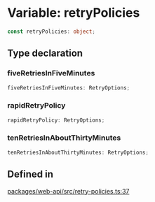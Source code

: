 # Variable: retryPolicies

```ts
const retryPolicies: object;
```

## Type declaration

### fiveRetriesInFiveMinutes

```ts
fiveRetriesInFiveMinutes: RetryOptions;
```

### rapidRetryPolicy

```ts
rapidRetryPolicy: RetryOptions;
```

### tenRetriesInAboutThirtyMinutes

```ts
tenRetriesInAboutThirtyMinutes: RetryOptions;
```

## Defined in

[packages/web-api/src/retry-policies.ts:37](https://github.com/slackapi/node-slack-sdk/blob/c15385ef93ccdde9702f52f7d1f445999203d794/packages/web-api/src/retry-policies.ts#L37)
